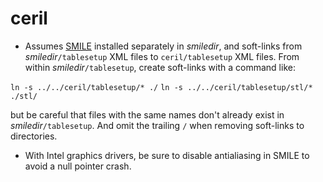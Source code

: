 # ceril

- Assumes [SMILE](https://github.com/dwhuang/SMILE/releases/tag/v1.1.0) installed separately in _smiledir_, and soft-links from _smiledir_`/tablesetup` XML files to `ceril/tablesetup` XML files.  From within _smiledir_`/tablesetup`, create soft-links with a command like:

`ln -s ../../ceril/tablesetup/* ./`
`ln -s ../../ceril/tablesetup/stl/* ./stl/`

but be careful that files with the same names don't already exist in _smiledir_`/tablesetup`.  And omit the trailing `/` when removing soft-links to directories.

- With Intel graphics drivers, be sure to disable antialiasing in SMILE to avoid a null pointer crash.
